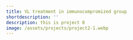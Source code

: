 ```yaml
---
title: VL treatment in immunocompromized group
shortdescription: ''
description: this is project 0
image: /assets/projects/project2-1.webp
---
```


